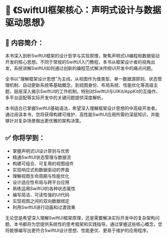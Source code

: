 # 📘 《SwiftUI框架核心：声明式设计与数据驱动思想》

## 📖 内容简介：

本书深入剖析SwiftUI框架的设计哲学与实现原理，聚焦声明式UI编程和数据驱动开发的核心思想。不同于常规的SwiftUI入门教程，本书从框架设计者的视角出发，系统讲解SwiftUI如何通过创新的编程范式解决传统UI开发中的痛点问题。

全书以"理解框架设计思想"为主线，从视图作为值类型、单一数据源原则、状态管理机制、自动更新系统等基础概念，到视图身份、布局系统、性能优化等高级主题，层层深入揭示SwiftUI的工作机制。特别对SwiftUI与UIKit/AppKit的互操作、多平台适配等实际开发中的关键问题提供深度解析。

本书适合已掌握SwiftUI基础语法，希望深入理解框架设计思想的中高级开发者。通过阅读本书，您将获得构建可维护、高性能SwiftUI应用所需的深层知识，并能够针对复杂场景做出更优雅的架构决策。

## ✅ 你将学到：
- 掌握声明式UI设计原则与优势
- 精通SwiftUI状态管理与数据流
- 构建可组合、可复用的视图组件
- 实现响应式和数据驱动的界面
- 理解视图生命周期与性能优化
- 设计适应性布局与跨平台应用
- 熟练运用SwiftUI的各种状态属性
- 编写简洁、可读性强的UI代码
- 实现视图之间的双向数据绑定
- 利用SwiftUI进行动画和过渡效果

无论您是希望深入理解SwiftUI框架原理，还是需要解决实际开发中的复杂架构问题，本书都将为您提供系统性的思考框架和实践指导。通过掌握这些核心概念，您将能够编写出更符合SwiftUI设计思想、性能更优、更易于维护的应用程序。
